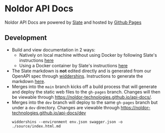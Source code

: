 # Noldor API Docs
Noldor API Docs are powered by [Slate](https://github.com/slatedocs/slate) and hosted by [Github Pages](https://docs.github.com/en/pages/getting-started-with-github-pages/about-github-pages)

## Development
* Build and view documentation in 2 ways:
  * Natively on local machine without using Docker by following Slate's instructions [here](https://github.com/slatedocs/slate/wiki/Using-Slate-Natively)
  * Using a Docker container by Slate's instructions [here](https://github.com/slatedocs/slate/wiki/Using-Slate-in-Docker)
* The Slate markdown is **not** edited directly and is generated from our OpenAPI spec through [widdershins](https://github.com/Mermade/widdershins). Instructions to generate the markdown [here](https://mermade.github.io/widdershins/ConvertingFilesBasicCLI.html).
* Merges into the `main` branch kicks off a build process that will generate and deploy the static web files to the `gh-pages` branch. Changes will then be viewable through https://noldor-technologies.github.io/api-docs/.
* Merges into the `dev` branch will deploy to the same `gh-pages` branch but under a `dev` directory. Changes are viewable through https://noldor-technologies.github.io/api-docs/dev
  ```
  widdershins --environment env.json swagger.json -o ./source/index.html.md
  ```